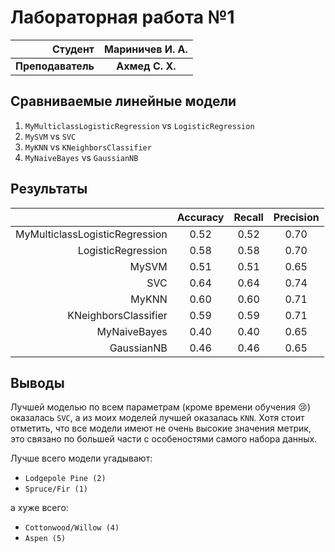 # Лабораторная работа №1

| Студент           | Мариничев И. А. |
| ----------------: | :-------------: |
| **Преподаватель** | **Ахмед С. Х.** |

## Сравниваемые линейные модели

1. `MyMulticlassLogisticRegression` vs `LogisticRegression`
2. `MySVM`  vs `SVC`
3. `MyKNN` vs `KNeighborsClassifier`
4. `MyNaiveBayes` vs `GaussianNB`

## Результаты

|                                | Accuracy | Recall | Precision |
| -----------------------------: | :------: | :----: | :-------: |
| MyMulticlassLogisticRegression | 0.52     | 0.52   | 0.70      | 
| LogisticRegression             | 0.58     | 0.58   | 0.70      | 
| MySVM                          | 0.51     | 0.51   | 0.65      | 
| SVC                            | 0.64     | 0.64   | 0.74      | 
| MyKNN                          | 0.60     | 0.60   | 0.71      | 
| KNeighborsClassifier           | 0.59     | 0.59   | 0.71      | 
| MyNaiveBayes                   | 0.40     | 0.40   | 0.65      | 
| GaussianNB                     | 0.46     | 0.46   | 0.65      | 

## Выводы

Лучшей моделью по всем параметрам (кроме времени обучения :cry:) оказалась `SVC`, а из моих моделей лучшей оказалась `KNN`. Хотя стоит отметить, что все модели имеют не очень высокие значения метрик, это связано по большей части с особеностями самого набора данных. 

Лучше всего модели угадывают:
- `Lodgepole Pine (2)`
- `Spruce/Fir (1)`

а хуже всего:
- `Cottonwood/Willow (4)` 
- `Aspen (5)`
